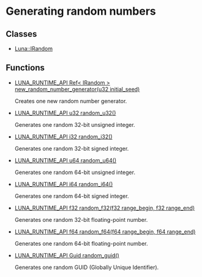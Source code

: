 # Generating random numbers
## Classes
* [Luna::IRandom](struct_luna_1_1_i_random.md)
## Functions
* [LUNA_RUNTIME_API Ref< IRandom > new_random_number_generator(u32 initial_seed)](group___runtime_random_1ga9ef63fee76504d9ec1c31b5a042e5a43.md)

    Creates one new random number generator. 

* [LUNA_RUNTIME_API u32 random_u32()](group___runtime_random_1ga67e0bcc2efe657e1b7ffa27e55efc9f0.md)

    Generates one random 32-bit unsigned integer. 

* [LUNA_RUNTIME_API i32 random_i32()](group___runtime_random_1ga5a3e2c7c5d4754828dcd69803d678c6f.md)

    Generates one random 32-bit signed integer. 

* [LUNA_RUNTIME_API u64 random_u64()](group___runtime_random_1gae9f4c4338b72774b2db57a40e4583dd5.md)

    Generates one random 64-bit unsigned integer. 

* [LUNA_RUNTIME_API i64 random_i64()](group___runtime_random_1ga9a7d9d45aff083affc98b9e960ed4617.md)

    Generates one random 64-bit signed integer. 

* [LUNA_RUNTIME_API f32 random_f32(f32 range_begin, f32 range_end)](group___runtime_random_1ga07d57e0ba5cd801af251cf05d959b8dc.md)

    Generates one random 32-bit floating-point number. 

* [LUNA_RUNTIME_API f64 random_f64(f64 range_begin, f64 range_end)](group___runtime_random_1ga12bb86126a98fb8e8dc04bde9bf95d8e.md)

    Generates one random 64-bit floating-point number. 

* [LUNA_RUNTIME_API Guid random_guid()](group___runtime_random_1ga7606d672c0477b082073992a18f45f58.md)

    Generates one random GUID (Globally Unique Identifier). 

